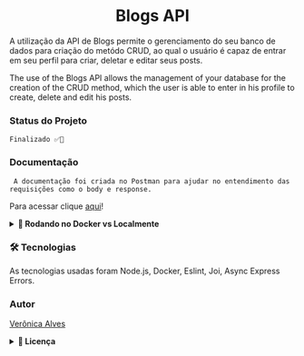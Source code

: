 <main>
  <h1 align="center">Blogs API</h1>

  <p>
  A utilização da API de Blogs permite o gerenciamento do seu banco de dados para criação do metódo CRUD, ao qual o usuário é capaz de entrar em seu perfil para criar,   deletar e editar seus posts.
  
  The use of the Blogs API allows the management of your database for the creation of the CRUD method, which the user is able to enter in his profile to create, delete   and edit his posts.
  </p>

  <h3>Status do Projeto</h3>
  
    Finalizado ✅🚀
  
  <h3>Documentação</h3>
  
  <div background="gray">
    
     A documentação foi criada no Postman para ajudar no entendimento das requisições como o body e response.
 Para acessar clique <a href="https://www.postman.com/veronica-alves/workspace/blogs-api/api/9c24b6d9-c492-4e9d-a0d5-59b927207933/documentation/21412246-19298d73-2497-4af2-b606-cbe07f9ad971">aqui</a>!
  </div>

<details>
  <summary><strong>🐋 Rodando no Docker vs Localmente</strong></summary>
  
  ## 👉 Com Docker
 
  :warning: Antes de começar, seu docker-compose precisa estar na versão 1.29 ou superior.


  > :information_source: Rode os serviços `node` e `db` com o comando `docker-compose up -d --build`.

  - Lembre-se de parar o `mysql` se estiver usando localmente na porta padrão (`3306`), ou adapte, caso queria fazer uso da aplicação em containers;

  - Esses serviços irão inicializar um container chamado `blogs_api` e outro chamado `blogs_api_db`;

  - A partir daqui você pode rodar o container `blogs_api` via CLI ou abri-lo no VS Code;

  > :information_source: Use o comando `docker exec -it blogs_api bash`.

  - Ele te dará acesso ao terminal interativo do container criado pelo compose, que está rodando em segundo plano.

  > :information_source: Instale as dependências [**Caso existam**] com `npm install`. (Instale dentro do container)
  
  - **:warning: Atenção:** Caso opte por utilizar o Docker, **TODOS** os comandos disponíveis no `package.json` (npm start, npm lint, ...) devem ser executados **DENTRO** do container, ou seja, no terminal que aparece após a execução do comando `docker exec` citado acima. 

  - **:warning: Atenção:** O **git** dentro do container não vem configurado com suas credenciais. Ou faça os commits fora do container, ou configure as suas credenciais do git dentro do container.

  - **:warning: Atenção:** Não rode o comando npm audit fix! Ele atualiza várias dependências do projeto que podem gerar conflitos.

  - ✨ **Dica:** A extensão `Remote - Containers` é indicada para que você possa desenvolver sua aplicação no container Docker direto no VS Code, como você faz com seus arquivos locais.

  <br />
  
  ## 👉 Sem Docker

  > :information_source: Instale as dependências [**Caso existam**] com `npm install`
  
  - **:warning: Atenção:** Não rode o comando npm audit fix! Ele atualiza várias dependências do projeto que podem gerar conflitos.

  - **✨ Dica:** Para rodar o projeto desta forma, obrigatoriamente você deve ter o `node` instalado em seu computador.
  - **✨ Dica:** O avaliador espera que a versão do `node` utilizada seja a 16.

  <br/>
</details>

  <h3>🛠 Tecnologias</h3>
  
  <p>As tecnologias usadas foram Node.js, Docker, Eslint, Joi, Async Express Errors.</p>

### Autor

  <a href='https://github.com/Veronica-Alfr'>Verônica Alves</a>

<details>
  <summary><strong>📜 Licença</strong></summary>
 

      TERMS AND CONDITIONS FOR USE, REPRODUCTION, AND DISTRIBUTION

      1. Definitions.

      "License" shall mean the terms and conditions for use, reproduction, and
      distribution as defined by Sections 1 through 9 of this document.

      "Licensor" shall mean the copyright owner or entity authorized by the copyright
      owner that is granting the License.

      "Legal Entity" shall mean the union of the acting entity and all other entities
      that control, are controlled by, or are under common control with that entity.
      For the purposes of this definition, "control" means (i) the power, direct or
      indirect, to cause the direction or management of such entity, whether by
      contract or otherwise, or (ii) ownership of fifty percent (50%) or more of the
      outstanding shares, or (iii) beneficial ownership of such entity.

      "You" (or "Your") shall mean an individual or Legal Entity exercising
      permissions granted by this License.

      "Source" form shall mean the preferred form for making modifications, including
      but not limited to software source code, documentation source, and configuration
      files.

      "Object" form shall mean any form resulting from mechanical transformation or
      translation of a Source form, including but not limited to compiled object code,
      generated documentation, and conversions to other media types.

      "Work" shall mean the work of authorship, whether in Source or Object form, made
      available under the License, as indicated by a copyright notice that is included
      in or attached to the work (an example is provided in the Appendix below).

      "Derivative Works" shall mean any work, whether in Source or Object form, that
      is based on (or derived from) the Work and for which the editorial revisions,
      annotations, elaborations, or other modifications represent, as a whole, an
      original work of authorship. For the purposes of this License, Derivative Works
      shall not include works that remain separable from, or merely link (or bind by
      name) to the interfaces of, the Work and Derivative Works thereof.

      "Contribution" shall mean any work of authorship, including the original version
      of the Work and any modifications or additions to that Work or Derivative Works
      thereof, that is intentionally submitted to Licensor for inclusion in the Work
      by the copyright owner or by an individual or Legal Entity authorized to submit
      on behalf of the copyright owner. For the purposes of this definition,
      "submitted" means any form of electronic, verbal, or written communication sent
      to the Licensor or its representatives, including but not limited to
      communication on electronic mailing lists, source code control systems, and
      issue tracking systems that are managed by, or on behalf of, the Licensor for
      the purpose of discussing and improving the Work, but excluding communication
      that is conspicuously marked or otherwise designated in writing by the copyright
      owner as "Not a Contribution."

      "Contributor" shall mean Licensor and any individual or Legal Entity on behalf
      of whom a Contribution has been received by Licensor and subsequently
      incorporated within the Work.

      2. Grant of Copyright License.

      Subject to the terms and conditions of this License, each Contributor hereby
      grants to You a perpetual, worldwide, non-exclusive, no-charge, royalty-free,
      irrevocable copyright license to reproduce, prepare Derivative Works of,
      publicly display, publicly perform, sublicense, and distribute the Work and such
      Derivative Works in Source or Object form.

      3. Grant of Patent License.

      Subject to the terms and conditions of this License, each Contributor hereby
      grants to You a perpetual, worldwide, non-exclusive, no-charge, royalty-free,
      irrevocable (except as stated in this section) patent license to make, have
      made, use, offer to sell, sell, import, and otherwise transfer the Work, where
      such license applies only to those patent claims licensable by such Contributor
      that are necessarily infringed by their Contribution(s) alone or by combination
      of their Contribution(s) with the Work to which such Contribution(s) was
      submitted. If You institute patent litigation against any entity (including a
      cross-claim or counterclaim in a lawsuit) alleging that the Work or a
      Contribution incorporated within the Work constitutes direct or contributory
      patent infringement, then any patent licenses granted to You under this License
      for that Work shall terminate as of the date such litigation is filed.

      4. Redistribution.

      You may reproduce and distribute copies of the Work or Derivative Works thereof
      in any medium, with or without modifications, and in Source or Object form,
      provided that You meet the following conditions:

      You must give any other recipients of the Work or Derivative Works a copy of
      this License; and
      You must cause any modified files to carry prominent notices stating that You
      changed the files; and
      You must retain, in the Source form of any Derivative Works that You distribute,
      all copyright, patent, trademark, and attribution notices from the Source form
      of the Work, excluding those notices that do not pertain to any part of the
      Derivative Works; and
      If the Work includes a "NOTICE" text file as part of its distribution, then any
      Derivative Works that You distribute must include a readable copy of the
      attribution notices contained within such NOTICE file, excluding those notices
      that do not pertain to any part of the Derivative Works, in at least one of the
      following places: within a NOTICE text file distributed as part of the
      Derivative Works; within the Source form or documentation, if provided along
      with the Derivative Works; or, within a display generated by the Derivative
      Works, if and wherever such third-party notices normally appear. The contents of
      the NOTICE file are for informational purposes only and do not modify the
      License. You may add Your own attribution notices within Derivative Works that
      You distribute, alongside or as an addendum to the NOTICE text from the Work,
      provided that such additional attribution notices cannot be construed as
      modifying the License.
      You may add Your own copyright statement to Your modifications and may provide
      additional or different license terms and conditions for use, reproduction, or
      distribution of Your modifications, or for any such Derivative Works as a whole,
      provided Your use, reproduction, and distribution of the Work otherwise complies
      with the conditions stated in this License.

      5. Submission of Contributions.

      Unless You explicitly state otherwise, any Contribution intentionally submitted
      for inclusion in the Work by You to the Licensor shall be under the terms and
      conditions of this License, without any additional terms or conditions.
      Notwithstanding the above, nothing herein shall supersede or modify the terms of
      any separate license agreement you may have executed with Licensor regarding
      such Contributions.

      6. Trademarks.

      This License does not grant permission to use the trade names, trademarks,
      service marks, or product names of the Licensor, except as required for
      reasonable and customary use in describing the origin of the Work and
      reproducing the content of the NOTICE file.

      7. Disclaimer of Warranty.

      Unless required by applicable law or agreed to in writing, Licensor provides the
      Work (and each Contributor provides its Contributions) on an "AS IS" BASIS,
      WITHOUT WARRANTIES OR CONDITIONS OF ANY KIND, either express or implied,
      including, without limitation, any warranties or conditions of TITLE,
      NON-INFRINGEMENT, MERCHANTABILITY, or FITNESS FOR A PARTICULAR PURPOSE. You are
      solely responsible for determining the appropriateness of using or
      redistributing the Work and assume any risks associated with Your exercise of
      permissions under this License.

      8. Limitation of Liability.

      In no event and under no legal theory, whether in tort (including negligence),
      contract, or otherwise, unless required by applicable law (such as deliberate
      and grossly negligent acts) or agreed to in writing, shall any Contributor be
      liable to You for damages, including any direct, indirect, special, incidental,
      or consequential damages of any character arising as a result of this License or
      out of the use or inability to use the Work (including but not limited to
      damages for loss of goodwill, work stoppage, computer failure or malfunction, or
      any and all other commercial damages or losses), even if such Contributor has
      been advised of the possibility of such damages.

      9. Accepting Warranty or Additional Liability.

      While redistributing the Work or Derivative Works thereof, You may choose to
      offer, and charge a fee for, acceptance of support, warranty, indemnity, or
      other liability obligations and/or rights consistent with this License. However,
      in accepting such obligations, You may act only on Your own behalf and on Your
      sole responsibility, not on behalf of any other Contributor, and only if You
      agree to indemnify, defend, and hold each Contributor harmless for any liability
      incurred by, or claims asserted against, such Contributor by reason of your
      accepting any such warranty or additional liability.

      END OF TERMS AND CONDITIONS

      APPENDIX: How to apply the Apache License to your work

      To apply the Apache License to your work, attach the following boilerplate
      notice, with the fields enclosed by brackets "{}" replaced with your own
      identifying information. (Don't include the brackets!) The text should be
      enclosed in the appropriate comment syntax for the file format. We also
      recommend that a file or class name and description of purpose be included on
      the same "printed page" as the copyright notice for easier identification within
      third-party archives.

         Copyright 2023 Verônica Alves

         Licensed under the Apache License, Version 2.0 (the "License");
         you may not use this file except in compliance with the License.
         You may obtain a copy of the License at

           http://www.apache.org/licenses/LICENSE-2.0

         Unless required by applicable law or agreed to in writing, software
         distributed under the License is distributed on an "AS IS" BASIS,
         WITHOUT WARRANTIES OR CONDITIONS OF ANY KIND, either express or implied.
         See the License for the specific language governing permissions and
         limitations under the License.
    
</main>


